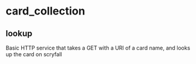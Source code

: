 # card_collection

## lookup

Basic HTTP service that takes a GET with a URI of a card name, and looks up the card on scryfall